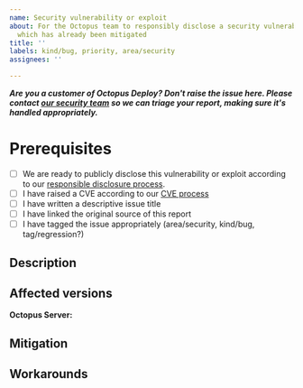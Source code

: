 ```yaml
---
name: Security vulnerability or exploit
about: For the Octopus team to responsibly disclose a security vulnerability or exploit
  which has already been mitigated
title: ''
labels: kind/bug, priority, area/security
assignees: ''

---
```


**_Are you a customer of Octopus Deploy? Don't raise the issue here. Please contact [our security team](mailto:security@octopus.com) so we can triage your report, making sure it's handled appropriately._**

# Prerequisites

- [ ] We are ready to publicly disclose this vulnerability or exploit according to our [responsible disclosure process](https://octopushq.atlassian.net/wiki/spaces/IN/pages/2430143/Security+Disclosure+Policy).
- [ ] I have raised a CVE according to our [CVE process](https://octopushq.atlassian.net/wiki/spaces/IN/pages/8290305/Requesting+a+CVE+ID)
- [ ] I have written a descriptive issue title
- [ ] I have linked the original source of this report
- [ ] I have tagged the issue appropriately (area/security, kind/bug, tag/regression?)

## Description

<!-- Take the time to figure out a description for disclosure which gives customers enough detail to understand if they will be affected or not, without disclosing how to exploit the vulnerability to bad actors. -->

## Affected versions

<!-- Which versions of Octopus Server, or other software are affected by this problem? A range is usually helpful if you can figure it out. -->

**Octopus Server:** 

## Mitigation

<!-- Think outside the box. Perhaps there's a few ways customers can mitigate the risk of this vulnerability. -->

## Workarounds

<!-- Take some time to think about some viable workarounds in case a customer cannot mitigate quickly. -->
